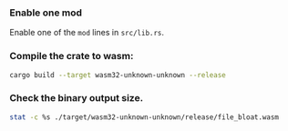 ### Enable one mod
Enable one of the `mod` lines in `src/lib.rs`.


### Compile the crate to wasm:
```bash
cargo build --target wasm32-unknown-unknown --release
```


### Check the binary output size.

```bash
stat -c %s ./target/wasm32-unknown-unknown/release/file_bloat.wasm
```